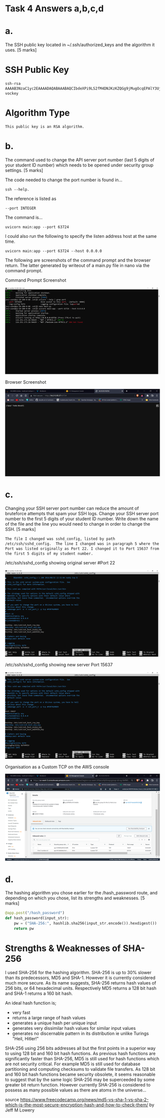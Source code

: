 # Task 4 Answers a,b,c,d

# a.   
The SSH public key located in ~/.ssh/authorized_keys and the algorithm it uses. [5 marks]
# SSH Public Key
```
ssh-rsa AAAAB3NzaC1yc2EAAAADAQABAAABAQCIbdeXPi9LS2fM4DNJKzKZQGg9jMugOcqEPAlY3UjPn/E3h8wlgm5NaNNczyUbXAUQ+eXi47aXdEhPFsYWjqZSN+yBzjhGnMCHQmTROiMzOo9VV7BTtUFHMHGiK9fKrTtFn7f4Yt8kU3iQOS6cNlh/x0V9PQARUOLrhfeUZ3DjGBuOJZ4Ucxw5HtteMfhse2osUfFTulnl4Fcw4DFUTH1oe/E7Osqmabp2h43/pTxTResI2FfTk2xbRR8ToLOH5F00Qv0V6MdoH6aAcQu8SkL81tFfHtfRS/PsJG5AqkAsC8tg/t0WnSDB6RKl4GgKjt2EblSPfxsTPfEEpsCqN3NR vockey
```
# Algorithm Type
```
This public key is an RSA algorithm.
```
# b.   
The command used to change the API server port number (last 5 digits of your student ID
number) which needs to be opened under security group settings. [5 marks]

The code needed to change the port number is found in...

```
ssh --help.
```
The reference is listed as 

```
--port INTEGER
```
The command is...

```
uvicorn main:app --port 63724
```
I could also run the following to specify the listen address host at the same time.

```
uvicorn main:app --port 63724 --host 0.0.0.0
```

The following are screenshots of the command prompt and the browser return. The latter generated by writeout of a main.py file in nano via the command prompt.

Command Prompt Screenshot

![](screenshots/20220603001718.png)


Browser Screenshot
    
![](screenshots/20220603001804.png)     

# c.   
Changing your SSH server port number can reduce the amount of bruteforce attempts that
spam your SSH logs. Change your SSH server port number to the first 5 digits of your student ID
number. Write down the name of the file and the line you would need to change in order to
change the SSH. [5 marks]

```
The file I changed was sshd_config, listed by path /etc/ssh/sshd_config.  The line I changed was in paragraph 5 where the Port was listed originally as Port 22. I changed it to Port 15637 from the first 5 digits of my student number.

```
/etc/ssh/sshd_config showing original server #Port 22

![](screenshots/20220603004648.png)

/etc/ssh/sshd_config showing new server Port 15637

![](screenshots/20220603011503.png)

Organisation as a Custom TCP on the AWS console

![](screenshots/20220603003025.png)

# d.   
The hashing algorithm you chose earlier for the /hash_password route, and depending on which you chose, list its strengths and weaknesses. [5 marks]

```python
@app.post("/hash_password")
def hash_password(input_str):
    pw = ("SHA-256:", hashlib.sha256(input_str.encode()).hexdigest()) 
    return pw
```
# Strengths & Weaknesses of SHA-256
I used SHA-256 for the hashing algorithm. SHA-256 is up to 30% slower than its predecessors, MD5 and SHA-1. However it is currently considered much more secure. As its name suggests, SHA-256 returns hash values of 256 bits, or 64 hexadecimal units. Respectively MD5 returns a 128 bit hash and SHA-1 returns a 160 bit hash. 

An ideal hash function is;
* very fast
* returns a large range of hash values
* generates a unique hash per unique input
* generates very dissimilar hash values for similar input values
* generates no discernable pattern in its distribution ie unlike Turings "Heil, Hitler!"

SHA-256 using 256 bits addresses all but the first points in a superior way to using 128 bit and 160 bit hash functions. As previous hash functions are significantly faster than SHA-256, MD5 is still used for hash functions which are not security critical. For example MD5 is still used for database partitioning and computing checksums to validate file transfers. As 128 bit and 160 bit hash functions became security obsolete, it seems reasonable to suggest that by the same logic SHA-256 may be superceeded by some greater bit return function. However currently SHA-256 is considered to possess as many possible values as there are atoms in the universe...

source https://www.freecodecamp.org/news/md5-vs-sha-1-vs-sha-2-which-is-the-most-secure-encryption-hash-and-how-to-check-them/
by Jeff M Lowery